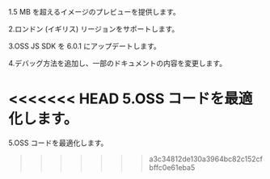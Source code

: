 1.5 MB を超えるイメージのプレビューを提供します。

2.ロンドン (イギリス) リージョンをサポートします。

3.OSS JS SDK を 6.0.1 にアップデートします。

4.デバッグ方法を追加し、一部のドキュメントの内容を変更します。

<<<<<<< HEAD
5.OSS コードを最適化します。
=======
5.OSS コードを最適化します。
>>>>>>> a3c34812de130a3964bc82c152cfbffc0e61eba5
